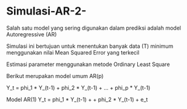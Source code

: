 # Simulasi-AR-2-

Salah satu model yang sering digunakan dalam prediksi adalah model Autoregressive (AR)

Simulasi ini bertujuan untuk menentukan banyak data (T) minimum menggunakan nilai Mean Squared Error yang terkecil

Estimasi parameter menggunakan metode Ordinary Least Square

Berikut merupakan model umum AR(p)

Y_t = phi_1 * Y_(t-1) + phi_2 * Y_(t-1) + ... + phi_p * Y_(t-1)

Model AR(1) Y_t = phi_1 * Y_(t-1) + + phi_2 * Y_(t-1) + e_t

